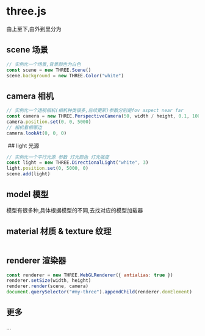 # three.js

由上至下,由外到里分为

## scene 场景

```js
// 实例化一个场景,背景颜色为白色
const scene = new THREE.Scene()
scene.background = new THREE.Color("white")
```

## camera 相机

```js
// 实例化一个透视相机(相机种类很多,后续更新)参数分别是fov aspect near far
const camera = new THREE.PerspectiveCamera(50, width / height, 0.1, 100000)
camera.position.set(0, 0, 5000)
// 相机看相哪边
camera.lookAt(0, 0, 0)
```

<Image name="1.webp" />
## light 光源

```js
// 实例化一个平行光源 参数 灯光颜色 灯光强度
const light = new THREE.DirectionalLight("white", 3)
light.position.set(0, 5000, 0)
scene.add(light)
```

## model 模型

模型有很多种,具体根据模型的不同,去找对应的模型加载器

## material 材质 & texture 纹理

<Image name="2.webp"/>

## renderer 渲染器

```js
const renderer = new THREE.WebGLRenderer({ antialias: true })
renderer.setSize(width, height)
renderer.render(scene, camera)
document.querySelector("#my-three").appendChild(renderer.domElement)
```

## 更多

...
